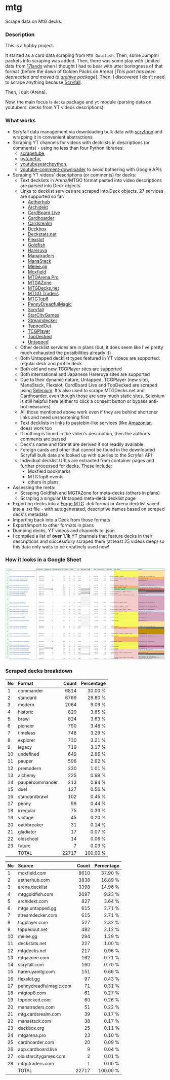 # mtg
Scrape data on MtG decks.

### Description

This is a hobby project.

It started as a card data scraping from `MTG Goldfish`. Then, some JumpIn! packets info scraping 
was added. Then, there was some play with Limited data from [17lands](https://www.17lands.com) when 
I thought I had to bear with utter boringness of that format (before the dawn of Golden Packs on 
Arena) [_This part has been deprecated and moved to [archive](https://github.com/z33kz33k/mtg/tree/2d5eb0c758953d38ac51840ed3e49c2c25b4fe91/mtgcards/archive) package_]. Then, I discovered I 
don't need to scrape anything because [Scryfall](https://scryfall.com).

Then, I quit (Arena).

Now, the main focus is `decks` package and `yt` module (parsing data on youtubers' decks from YT videos 
descriptions).

### What works

* Scryfall data management via downloading bulk data with 
  [scrython](https://github.com/NandaScott/Scrython) and wrapping it in convenient abstractions
* Scraping YT channels for videos with decklists in descriptions (or comments) - using no less than 
  four Python libraries: 
    * [scrapetube](https://github.com/dermasmid/scrapetube),
    * [pytubefix](https://github.com/JuanBindez/pytubefix),
    * [youtubesearchpython](https://github.com/alexmercerind/youtube-search-python), 
    * [youtube-comment-downloader](https://github.com/egbertbouman/youtube-comment-downloader) 
  to avoid bothering with Google APIs
* Scraping YT videos' descriptions (or comments) for decks:    
    * Text decklists in Arena/MTGO format pasted into video descriptions are parsed into Deck objects
    * Links to decklist services are scraped into Deck objects. 27 services are supported so far:
        * [Aetherhub](https://aetherhub.com)
        * [Archidekt](https://archidekt.com)
        * [CardBoard Live](https://cardboard.live)
        * [Cardhoarder](https://www.cardhoarder.com)
        * [Cardsrealm](https://mtg.cardsrealm.com/en-us/)
        * [Deckbox](https://deckbox.org)
        * [Deckstats.net](https://deckstats.net)
        * [Flexslot](https://flexslot.gg)
        * [Goldfish](https://www.mtggoldfish.com)
        * [Hareruya](https://www.hareruyamtg.com/en/)
        * [Manatraders](https://www.manatraders.com)
        * [ManaStack](https://manastack.com/home)
        * [Melee.gg](https://melee.gg)
        * [Moxfield](https://www.moxfield.com)
        * [MTGArena.Pro](https://mtgarena.pro)
        * [MTGAZone](https://mtgazone.com)
        * [MTGDecks.net](https://mtgdecks.net)
        * [MTGO Traders](https://www.mtgotraders.com/store/index.html)
        * [MTGTop8](https://mtgtop8.com/index)
        * [PennyDreadfulMagic](https://pennydreadfulmagic.com)
        * [Scryfall](https://scryfall.com)
        * [StarCityGames](https://starcitygames.com)
        * [Streamdecker](https://www.streamdecker.com/landing)
        * [TappedOut](https://tappedout.net)
        * [TCGPlayer](https://infinite.tcgplayer.com)
        * [TopDecked](https://www.topdecked.com)
        * [Untapped](https://mtga.untapped.gg) 
    * Other decklist services are in plans (but, it does seem like I've pretty much exhausted the 
      possibilities already :))
    * Both Untapped decklist types featured in YT videos are supported: regular deck and profile deck
    * Both old and new TCGPlayer sites are supported
    * Both international and Japanese Hareruya sites are supported 
    * Due to their dynamic nature, Untapped, TCGPlayer (new site), ManaStack, Flexslot, CardBoard Live 
      and TopDecked are scraped using [Selenium](https://github.com/SeleniumHQ/Selenium). It's also used to scrape MTGDecks.net and 
      Cardhoarder, even though those are very much static sites. Selenium is still helpful here 
      (either to click a consent button or bypass anti-bot measures)
    * All those mentioned above work even if they are behind shortener links and need unshortening first
    * Text decklists in links to pastebin-like services (like [Amazonian](https://www.youtube.com/@Amazonian) does) work too
    * If nothing is found in the video's description, then the author's comments are parsed
    * Deck's name and format are derived if not readily available
    * Foreign cards and other that cannot be found in the downloaded Scryfall bulk data are looked 
      up with queries to the Scryfall API
    * Individual decklist URLs are extracted from container pages and further processed for decks. 
      These include:
        * Moxfield bookmarks
        * MTGTop8 events
        * others in plans
* Assessing the meta:
    * Scraping Goldfish and MGTAZone for meta-decks (others in plans)
    * Scraping a singular Untapped meta-deck decklist page
* Exporting decks into a [Forge MTG](https://github.com/Card-Forge/forge) .dck format or Arena 
  decklist saved into a .txt file - with autogenerated, descriptive names based on scraped deck's 
  metadata
* Importing back into a Deck from those formats
* Export/import to other formats in plans
* Dumping decks, YT videos and channels to .json
* I compiled a list of **over 1.1k** YT channels that feature decks in their descriptions and successfully 
  scraped them (at least 25 videos deep) so this data only waits to be creatively used now!

### How it looks in a Google Sheet
![Most popular channels](assets/channels.jpg)

### Scraped decks breakdown
| No | Format | Count | Percentage |
|:---|:-----|------:|-----------:|
| 1  | commander       | 6814 |    30.00 % |
| 2  | standard        | 6769 |    29.80 % |
| 3  | modern          | 2064 |     9.09 % |
| 4  | historic        |  829 |     3.65 % |
| 5  | brawl           |  824 |     3.63 % |
| 6  | pioneer         |  790 |     3.48 % |
| 7  | timeless        |  748 |     3.29 % |
| 8  | explorer        |  730 |     3.21 % |
| 9  | legacy          |  719 |     3.17 % |
| 10 | undefined       |  649 |     2.86 % |
| 11 | pauper          |  596 |     2.62 % |
| 12 | premodern       |  230 |     1.01 % |
| 13 | alchemy         |  225 |     0.99 % |
| 14 | paupercommander |  213 |     0.94 % |
| 15 | duel            |  127 |     0.56 % |
| 16 | standardbrawl   |  102 |     0.45 % |
| 17 | penny           |   99 |     0.44 % |
| 18 | irregular       |   75 |     0.33 % |
| 19 | vintage         |   45 |     0.20 % |
| 20 | oathbreaker     |   31 |     0.14 % |
| 21 | gladiator       |   17 |     0.07 % |
| 22 | oldschool       |   14 |     0.06 % |
| 23 | future          |    7 |     0.03 % |
|  | TOTAL           | 22717 | 100.00 %|

| No | Source | Count | Percentage |
|:---|:-----|------:|-----------:|
| 1  | moxfield.com           | 8610 |    37.90 % |
| 2  | aetherhub.com          | 3838 |    16.89 % |
| 3  | arena.decklist         | 3398 |    14.96 % |
| 4  | mtggoldfish.com        | 2097 |     9.23 % |
| 5  | archidekt.com          |  827 |     3.64 % |
| 6  | mtga.untapped.gg       |  615 |     2.71 % |
| 7  | streamdecker.com       |  615 |     2.71 % |
| 8  | tcgplayer.com          |  527 |     2.32 % |
| 9  | tappedout.net          |  482 |     2.12 % |
| 10 | melee.gg               |  294 |     1.29 % |
| 11 | deckstats.net          |  227 |     1.00 % |
| 12 | mtgdecks.net           |  217 |     0.96 % |
| 13 | mtgazone.com           |  162 |     0.71 % |
| 14 | scryfall.com           |  160 |     0.70 % |
| 15 | hareruyamtg.com        |  151 |     0.66 % |
| 16 | flexslot.gg            |   97 |     0.43 % |
| 17 | pennydreadfulmagic.com |   71 |     0.31 % |
| 18 | mtgtop8.com            |   61 |     0.27 % |
| 19 | topdecked.com          |   60 |     0.26 % |
| 20 | manatraders.com        |   51 |     0.22 % |
| 21 | mtg.cardsrealm.com     |   39 |     0.17 % |
| 22 | manastack.com          |   38 |     0.17 % |
| 23 | deckbox.org            |   25 |     0.11 % |
| 24 | mtgarena.pro           |   23 |     0.10 % |
| 25 | cardhoarder.com        |   20 |     0.09 % |
| 26 | app.cardboard.live     |    9 |     0.04 % |
| 27 | old.starcitygames.com  |    2 |     0.01 % |
| 28 | mtgotraders.com        |    1 |     0.00 % |
|  | TOTAL                  | 22717 | 100.00 %|
